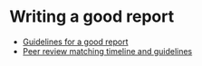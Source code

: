 # Writing a good report

- [Guidelines for a good report](https://github.com/NordicESMhub/NEGI-Abisko-2019/raw/master/content/topics/report/Guidelines_for_a_good_report_20191021.pdf)
- [Peer review matching timeline and guidelines](https://github.com/NordicESMhub/NEGI-Abisko-2019/raw/master/content/topics/report/Peer-review-matching_timeline_and_guidelines_final_20191021.pdf)

